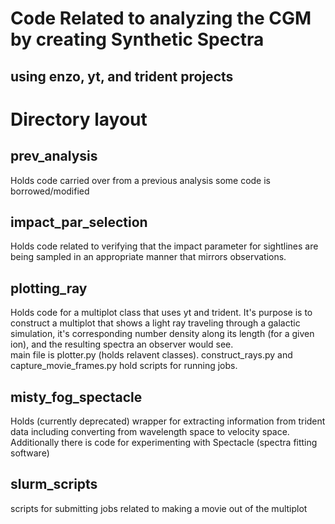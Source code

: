 # Code Related to analyzing the CGM by creating Synthetic Spectra
## using enzo, yt, and trident projects

# Directory layout
## prev_analysis
Holds code carried over from a previous analysis
some code is borrowed/modified

## impact_par_selection 
Holds code related to verifying that the impact parameter for sightlines are being sampled in an appropriate manner that mirrors observations.

## plotting_ray
Holds code for a multiplot class that uses yt and trident. It's purpose is to construct a multiplot that shows a light ray traveling through a galactic simulation, it's corresponding number density along its length (for a given ion), and the resulting spectra an observer would see.  
main file is plotter.py (holds relavent classes). construct_rays.py and capture_movie_frames.py hold scripts for running jobs. 

## misty_fog_spectacle
Holds (currently deprecated) wrapper for extracting information from trident data including converting from 
wavelength space to velocity space. 
Additionally there is code for experimenting with Spectacle (spectra fitting software)

## slurm_scripts
scripts for submitting jobs related to making a movie out of the multiplot
